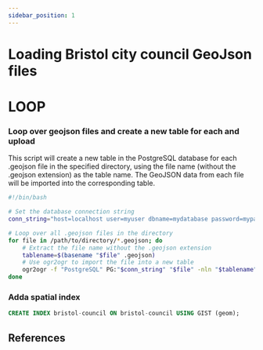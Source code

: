 ```yaml
---
sidebar_position: 1
---
```


# Loading Bristol city council GeoJson files




# LOOP


### Loop over geojson files and create a new table for each and upload

This script will create a new table in the PostgreSQL database for each .geojson file in the specified directory, using the file name (without the .geojson extension) as the table name. The GeoJSON data from each file will be imported into the corresponding table.
```bash
#!/bin/bash

# Set the database connection string
conn_string="host=localhost user=myuser dbname=mydatabase password=mypassword"

# Loop over all .geojson files in the directory
for file in /path/to/directory/*.geojson; do
    # Extract the file name without the .geojson extension
    tablename=$(basename "$file" .geojson)
    # Use ogr2ogr to import the file into a new table
    ogr2ogr -f "PostgreSQL" PG:"$conn_string" "$file" -nln "$tablename"
done
```


### Adda spatial index

``` sql
CREATE INDEX bristol-council ON bristol-council USING GIST (geom);
```


## References


